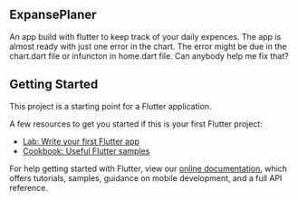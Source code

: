 ## ExpansePlaner
An app build with flutter to keep track of your daily expences. The app is almost ready with just one error in the chart. The error might be due in the chart.dart file or infuncton in home.dart file. Can anybody help me fix that?

## Getting Started

This project is a starting point for a Flutter application.

A few resources to get you started if this is your first Flutter project:

- [Lab: Write your first Flutter app](https://flutter.dev/docs/get-started/codelab)
- [Cookbook: Useful Flutter samples](https://flutter.dev/docs/cookbook)

For help getting started with Flutter, view our
[online documentation](https://flutter.dev/docs), which offers tutorials,
samples, guidance on mobile development, and a full API reference.
